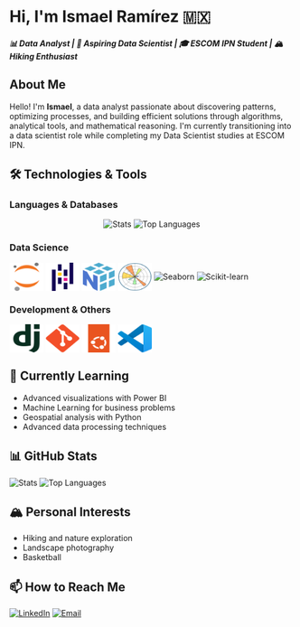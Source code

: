 # Hi, I'm Ismael Ramírez 🇲🇽

##### **📊 Data Analyst | 🚀 Aspiring Data Scientist | 🎓 ESCOM IPN Student | 🏔️ Hiking Enthusiast**

## About Me

Hello! I'm **Ismael**, a data analyst passionate about discovering patterns, optimizing processes, and building efficient solutions through algorithms, analytical tools, and mathematical reasoning. I'm currently transitioning into a data scientist role while completing my Data Scientist studies at ESCOM IPN.

## 🛠️ Technologies & Tools

### Languages & Databases
<p align="center">
  <img src="https://github-readme-stats.vercel.app/api?username=IsmaelDatos&show_icons=true&theme=dark&bg_color=00000000&text_color=4ade80&icon_color=4ade80&title_color=4ade80" alt="Stats">  <img src="https://github-readme-stats.vercel.app/api/top-langs/?username=IsmaelDatos&layout=compact&theme=dark&bg_color=00000000&text_color=4ade80&title_color=4ade80" alt="Top Languages">
</p>

### Data Science
<p align="left">
  <img align="center" alt="Jupyter" height="50" width="60" src="https://raw.githubusercontent.com/devicons/devicon/master/icons/jupyter/jupyter-original.svg">  <img align="center" alt="Pandas" height="50" width="60" src="https://raw.githubusercontent.com/devicons/devicon/master/icons/pandas/pandas-original.svg">  <img align="center" alt="NumPy" height="50" width="60" src="https://raw.githubusercontent.com/devicons/devicon/master/icons/numpy/numpy-original.svg">  <img align="center" alt="Matplotlib" height="50" width="60" src="https://raw.githubusercontent.com/devicons/devicon/master/icons/matplotlib/matplotlib-original.svg">  <img align="center" alt="Seaborn" height="50" width="60" src="https://seaborn.pydata.org/_images/logo-mark-lightbg.svg">  <img align="center" alt="Scikit-learn" height="50" width="60" src="https://upload.wikimedia.org/wikipedia/commons/0/05/Scikit_learn_logo_small.svg">
</p>

### Development & Others
<p align="left">
  <img align="center" alt="Django" height="50" width="60" src="https://raw.githubusercontent.com/devicons/devicon/master/icons/django/django-plain.svg">  <img align="center" alt="Git" height="50" width="60" src="https://raw.githubusercontent.com/devicons/devicon/master/icons/git/git-original.svg">  <img align="center" alt="Ubuntu" height="50" width="60" src="https://raw.githubusercontent.com/devicons/devicon/master/icons/ubuntu/ubuntu-plain.svg">  <img align="center" alt="VSCode" height="50" width="60" src="https://raw.githubusercontent.com/devicons/devicon/master/icons/vscode/vscode-original.svg">
</p>


## 🌱 Currently Learning
- Advanced visualizations with Power BI
- Machine Learning for business problems
- Geospatial analysis with Python
- Advanced data processing techniques

## 📊 GitHub Stats
<p align="left">
  <img src="https://github-readme-stats.vercel.app/api?username=IsmaelDatos&show_icons=true&theme=dark&bg_color=00000000&text_color=4ade80&icon_color=4ade80&title_color=4ade80" alt="Stats">  
  
  <img src="https://github-readme-stats.vercel.app/api/top-langs/?username=IsmaelDatos&layout=compact&theme=dark&bg_color=00000000&text_color=4ade80&title_color=4ade80" alt="Top Languages" >
</p>

## 🏔️ Personal Interests
- Hiking and nature exploration
- Landscape photography
- Basketball

## 📫 How to Reach Me
[![LinkedIn](https://img.shields.io/badge/LinkedIn-0077B5?style=for-the-badge&logo=linkedin&logoColor=white)](https://www.linkedin.com/in/ismaeldatos/) 
[![Email](https://img.shields.io/badge/Gmail-D14836?style=for-the-badge&logo=gmail&logoColor=white)](mailto:ramirez.ismael.datos@gmail.com)
